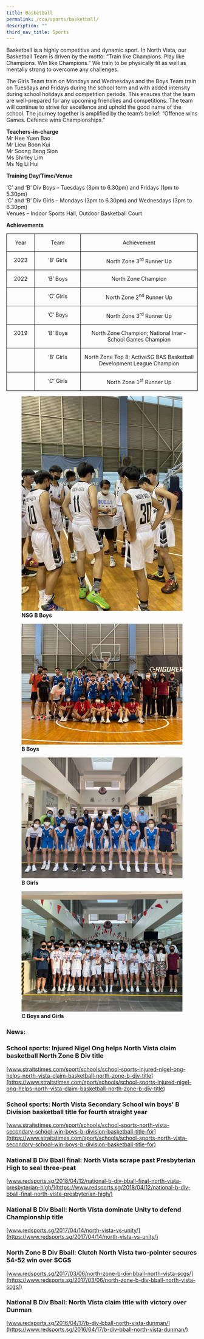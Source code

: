```yaml
---
title: Basketball
permalink: /cca/sports/basketball/
description: ""
third_nav_title: Sports
---
```

Basketball is a highly competitive and dynamic sport. In North Vista, our Basketball Team is driven by the motto: “Train like Champions. Play like Champions. Win like Champions.” We train to be physically fit as well as mentally strong to overcome any challenges. <p>
The Girls Team train on Mondays and Wednesdays and the Boys Team train on Tuesdays and Fridays during the school term and with added intensity during school holidays and competition periods. This ensures that the team are well-prepared for any upcoming friendlies and competitions. 
The team will continue to strive for excellence and uphold the good name of the school. The journey together is amplified by the team’s belief: “Offence wins Games. Defence wins Championships.”

**Teachers-in-charge** <br>
Mr Hee Yuen Bao <br>
Mr Liew Boon Kui <br>
Mr Soong Beng Sion<br>
Ms Shirley Lim <br>
Ms Ng Li Hui

**Training Day/Time/Venue**

‘C’ and ‘B’ Div Boys – Tuesdays (3pm to 6.30pm) and Fridays (1pm to 5.30pm) <br>
‘C’ and ‘B’ Div Girls  – Mondays (3pm to 6.30pm) and Wednesdays (3pm to 6.30pm) <br>
Venues – Indoor Sports Hall, Outdoor Basketball Court
	

**Achievements**

<table class="MsoTableGrid" border="1" cellspacing="0" cellpadding="0" style="border-collapse:collapse;border:none;mso-border-alt:solid windowtext .5pt;
 mso-yfti-tbllook:1184;mso-padding-alt:0in 5.4pt 0in 5.4pt"><tbody><tr style="mso-yfti-irow:0;mso-yfti-firstrow:yes"><td width="72" valign="top" style="width:53.75pt;border:solid windowtext 1.0pt;
  mso-border-alt:solid windowtext .5pt;padding:0in 5.4pt 0in 5.4pt"><p class="MsoNormal" align="center" style="text-align:center">Year</p></td><td width="144" valign="top" style="width:1.5in;border:solid windowtext 1.0pt;
  border-left:none;mso-border-left-alt:solid windowtext .5pt;mso-border-alt:
  solid windowtext .5pt;padding:0in 5.4pt 0in 5.4pt"><p class="MsoNormal" align="center" style="text-align:center">Team</p></td><td width="408" valign="top" style="width:305.75pt;border:solid windowtext 1.0pt;
  border-left:none;mso-border-left-alt:solid windowtext .5pt;mso-border-alt:
  solid windowtext .5pt;padding:0in 5.4pt 0in 5.4pt"><p class="MsoNormal" align="center" style="text-align:center">Achievement</p></td></tr><tr style="mso-yfti-irow:1"><td width="72" valign="top" style="width:53.75pt;border:solid windowtext 1.0pt;
  border-top:none;mso-border-top-alt:solid windowtext .5pt;mso-border-alt:solid windowtext .5pt;
  padding:0in 5.4pt 0in 5.4pt"><p class="MsoNormal" align="center" style="text-align:center">2023</p></td><td width="144" valign="top" style="width:1.5in;border-top:none;border-left:none;
  border-bottom:solid windowtext 1.0pt;border-right:solid windowtext 1.0pt;
  mso-border-top-alt:solid windowtext .5pt;mso-border-left-alt:solid windowtext .5pt;
  mso-border-alt:solid windowtext .5pt;padding:0in 5.4pt 0in 5.4pt"><p class="MsoNormal" align="center" style="text-align:center">‘B’ Girls</p></td><td width="408" valign="top" style="width:305.75pt;border-top:none;border-left:
  none;border-bottom:solid windowtext 1.0pt;border-right:solid windowtext 1.0pt;
  mso-border-top-alt:solid windowtext .5pt;mso-border-left-alt:solid windowtext .5pt;
  mso-border-alt:solid windowtext .5pt;padding:0in 5.4pt 0in 5.4pt"><p class="MsoNormal" align="center" style="text-align:center">North Zone 3<sup>rd</sup> Runner Up</p></td></tr><tr style="mso-yfti-irow:2"><td width="72" valign="top" style="width:53.75pt;border:solid windowtext 1.0pt;
  border-top:none;mso-border-top-alt:solid windowtext .5pt;mso-border-alt:solid windowtext .5pt;
  padding:0in 5.4pt 0in 5.4pt"><p class="MsoNormal" align="center" style="text-align:center">2022</p></td><td width="144" valign="top" style="width:1.5in;border-top:none;border-left:none;
  border-bottom:solid windowtext 1.0pt;border-right:solid windowtext 1.0pt;
  mso-border-top-alt:solid windowtext .5pt;mso-border-left-alt:solid windowtext .5pt;
  mso-border-alt:solid windowtext .5pt;padding:0in 5.4pt 0in 5.4pt"><p class="MsoNormal" align="center" style="text-align:center">‘B’ Boys</p></td><td width="408" valign="top" style="width:305.75pt;border-top:none;border-left:
  none;border-bottom:solid windowtext 1.0pt;border-right:solid windowtext 1.0pt;
  mso-border-top-alt:solid windowtext .5pt;mso-border-left-alt:solid windowtext .5pt;
  mso-border-alt:solid windowtext .5pt;padding:0in 5.4pt 0in 5.4pt"><p class="MsoNormal" align="center" style="text-align:center">North Zone Champion</p></td></tr><tr style="mso-yfti-irow:3"><td width="72" valign="top" style="width:53.75pt;border:solid windowtext 1.0pt;
  border-top:none;mso-border-top-alt:solid windowtext .5pt;mso-border-alt:solid windowtext .5pt;
  padding:0in 5.4pt 0in 5.4pt"><p class="MsoNormal" align="center" style="text-align:center">&nbsp;</p></td><td width="144" valign="top" style="width:1.5in;border-top:none;border-left:none;
  border-bottom:solid windowtext 1.0pt;border-right:solid windowtext 1.0pt;
  mso-border-top-alt:solid windowtext .5pt;mso-border-left-alt:solid windowtext .5pt;
  mso-border-alt:solid windowtext .5pt;padding:0in 5.4pt 0in 5.4pt"><p class="MsoNormal" align="center" style="text-align:center">‘C’ Girls</p></td><td width="408" valign="top" style="width:305.75pt;border-top:none;border-left:
  none;border-bottom:solid windowtext 1.0pt;border-right:solid windowtext 1.0pt;
  mso-border-top-alt:solid windowtext .5pt;mso-border-left-alt:solid windowtext .5pt;
  mso-border-alt:solid windowtext .5pt;padding:0in 5.4pt 0in 5.4pt"><p class="MsoNormal" align="center" style="text-align:center">North Zone 2<sup>nd</sup> Runner Up</p></td></tr><tr style="mso-yfti-irow:4"><td width="72" valign="top" style="width:53.75pt;border:solid windowtext 1.0pt;
  border-top:none;mso-border-top-alt:solid windowtext .5pt;mso-border-alt:solid windowtext .5pt;
  padding:0in 5.4pt 0in 5.4pt"><p class="MsoNormal" align="center" style="text-align:center">&nbsp;</p></td><td width="144" valign="top" style="width:1.5in;border-top:none;border-left:none;
  border-bottom:solid windowtext 1.0pt;border-right:solid windowtext 1.0pt;
  mso-border-top-alt:solid windowtext .5pt;mso-border-left-alt:solid windowtext .5pt;
  mso-border-alt:solid windowtext .5pt;padding:0in 5.4pt 0in 5.4pt"><p class="MsoNormal" align="center" style="text-align:center">‘C’ Boys</p></td><td width="408" valign="top" style="width:305.75pt;border-top:none;border-left:
  none;border-bottom:solid windowtext 1.0pt;border-right:solid windowtext 1.0pt;
  mso-border-top-alt:solid windowtext .5pt;mso-border-left-alt:solid windowtext .5pt;
  mso-border-alt:solid windowtext .5pt;padding:0in 5.4pt 0in 5.4pt"><p class="MsoNormal" align="center" style="text-align:center">North Zone 3<sup>rd</sup> Runner Up</p></td></tr><tr style="mso-yfti-irow:5"><td width="72" valign="top" style="width:53.75pt;border:solid windowtext 1.0pt;
  border-top:none;mso-border-top-alt:solid windowtext .5pt;mso-border-alt:solid windowtext .5pt;
  padding:0in 5.4pt 0in 5.4pt"><p class="MsoNormal" align="center" style="text-align:center">2019</p></td><td width="144" valign="top" style="width:1.5in;border-top:none;border-left:none;
  border-bottom:solid windowtext 1.0pt;border-right:solid windowtext 1.0pt;
  mso-border-top-alt:solid windowtext .5pt;mso-border-left-alt:solid windowtext .5pt;
  mso-border-alt:solid windowtext .5pt;padding:0in 5.4pt 0in 5.4pt"><p class="MsoNormal" align="center" style="text-align:center">‘B’ Boy<b>s</b></p></td><td width="408" valign="top" style="width:305.75pt;border-top:none;border-left:
  none;border-bottom:solid windowtext 1.0pt;border-right:solid windowtext 1.0pt;
  mso-border-top-alt:solid windowtext .5pt;mso-border-left-alt:solid windowtext .5pt;
  mso-border-alt:solid windowtext .5pt;padding:0in 5.4pt 0in 5.4pt"><p class="MsoNormal" align="center" style="text-align:center">North Zone Champion; National Inter-School Games Champion</p></td></tr><tr style="mso-yfti-irow:6"><td width="72" valign="top" style="width:53.75pt;border:solid windowtext 1.0pt;
  border-top:none;mso-border-top-alt:solid windowtext .5pt;mso-border-alt:solid windowtext .5pt;
  padding:0in 5.4pt 0in 5.4pt"><p class="MsoNormal" align="center" style="text-align:center">&nbsp;</p></td><td width="144" valign="top" style="width:1.5in;border-top:none;border-left:none;
  border-bottom:solid windowtext 1.0pt;border-right:solid windowtext 1.0pt;
  mso-border-top-alt:solid windowtext .5pt;mso-border-left-alt:solid windowtext .5pt;
  mso-border-alt:solid windowtext .5pt;padding:0in 5.4pt 0in 5.4pt"><p class="MsoNormal" align="center" style="text-align:center">‘B’ Girls</p></td><td width="408" valign="top" style="width:305.75pt;border-top:none;border-left:
  none;border-bottom:solid windowtext 1.0pt;border-right:solid windowtext 1.0pt;
  mso-border-top-alt:solid windowtext .5pt;mso-border-left-alt:solid windowtext .5pt;
  mso-border-alt:solid windowtext .5pt;padding:0in 5.4pt 0in 5.4pt"><p class="MsoNormal" align="center" style="text-align:center">North Zone Top 8; ActiveSG BAS Basketball Development League Champion</p></td></tr><tr style="mso-yfti-irow:7;mso-yfti-lastrow:yes"><td width="72" valign="top" style="width:53.75pt;border:solid windowtext 1.0pt;
  border-top:none;mso-border-top-alt:solid windowtext .5pt;mso-border-alt:solid windowtext .5pt;
  padding:0in 5.4pt 0in 5.4pt"><p class="MsoNormal" align="center" style="text-align:center">&nbsp;</p></td><td width="144" valign="top" style="width:1.5in;border-top:none;border-left:none;
  border-bottom:solid windowtext 1.0pt;border-right:solid windowtext 1.0pt;
  mso-border-top-alt:solid windowtext .5pt;mso-border-left-alt:solid windowtext .5pt;
  mso-border-alt:solid windowtext .5pt;padding:0in 5.4pt 0in 5.4pt"><p class="MsoNormal" align="center" style="text-align:center">‘C’ Girls</p></td><td width="408" valign="top" style="width:305.75pt;border-top:none;border-left:
  none;border-bottom:solid windowtext 1.0pt;border-right:solid windowtext 1.0pt;
  mso-border-top-alt:solid windowtext .5pt;mso-border-left-alt:solid windowtext .5pt;
  mso-border-alt:solid windowtext .5pt;padding:0in 5.4pt 0in 5.4pt"><p class="MsoNormal" align="center" style="text-align:center">North Zone 1<sup>st</sup> Runner Up</p></td></tr></tbody></table>
	
</p><figure>
    <img src="/images/CCA/Sports/b%20boys%20nsg.jpg">
    <figcaption><strong>NSG B Boys </strong></figcaption>
</figure>	
	
<figure>
    <img src="/images/CCA/Sports/b%20boys.JPG">
    <figcaption><strong>B Boys </strong></figcaption>
</figure>

<figure>
    <img src="/images/CCA/Sports/b%20girls.jpg">
    <figcaption><strong>B Girls </strong></figcaption>
</figure>

<figure>
    <img src="/images/CCA/Sports/c%20boys%20and%20girls.JPG">
    <figcaption><strong>C Boys and Girls </strong></figcaption>
</figure>


### News: 
### **School sports: Injured Nigel Ong helps North Vista claim basketball North Zone B Div title**
[www.straitstimes.com/sport/schools/school-sports-injured-nigel-ong-helps-north-vista-claim-basketball-north-zone-b-div-title](https://www.straitstimes.com/sport/schools/school-sports-injured-nigel-ong-helps-north-vista-claim-basketball-north-zone-b-div-title)

### **School sports: North Vista Secondary School win boys' B Division basketball title for fourth straight year**
[www.straitstimes.com/sport/schools/school-sports-north-vista-secondary-school-win-boys-b-division-basketball-title-for](https://www.straitstimes.com/sport/schools/school-sports-north-vista-secondary-school-win-boys-b-division-basketball-title-for)

### **National B Div Bball final: North Vista scrape past Presbyterian High to seal three-peat**
[www.redsports.sg/2018/04/12/national-b-div-bball-final-north-vista-presbyterian-high/](https://www.redsports.sg/2018/04/12/national-b-div-bball-final-north-vista-presbyterian-high/)

### **National B Div Bball: North Vista dominate Unity to defend Championship title**
[www.redsports.sg/2017/04/14/north-vista-vs-unity/](https://www.redsports.sg/2017/04/14/north-vista-vs-unity/)

### **North Zone B Div Bball: Clutch North Vista two-pointer secures 54-52 win over SCGS**
[www.redsports.sg/2017/03/06/north-zone-b-div-bball-north-vista-scgs/](https://www.redsports.sg/2017/03/06/north-zone-b-div-bball-north-vista-scgs/)
### **National B Div Bball: North Vista claim title with victory over Dunman**
[www.redsports.sg/2016/04/17/b-div-bball-north-vista-dunman/](https://www.redsports.sg/2016/04/17/b-div-bball-north-vista-dunman/)
